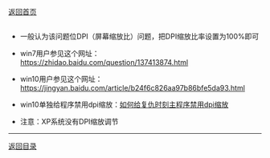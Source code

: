 [返回首页](./Home.md)


## 
- 一般认为该问题位DPI（屏幕缩放比）问题，把DPI缩放比率设置为100%即可

- win7用户参见这个网址：https://zhidao.baidu.com/question/137413874.html

- win10用户参见这个网址：https://jingyan.baidu.com/article/b24f6c826aa97b86bfe5da93.html

- win10单独给程序禁用dpi缩放：[如何给复仇时刻主程序禁用dpi缩放](/QuestionNAnswer/游戏画面偏移或显示不完整(游戏全屏不能铺满屏幕以及画面有黑边).md#给复仇时刻主程序禁用dpi缩放)

- 注意：XP系统没有DPI缩放调节







***
[返回目录](/QuestionNAnswer/index.md)
